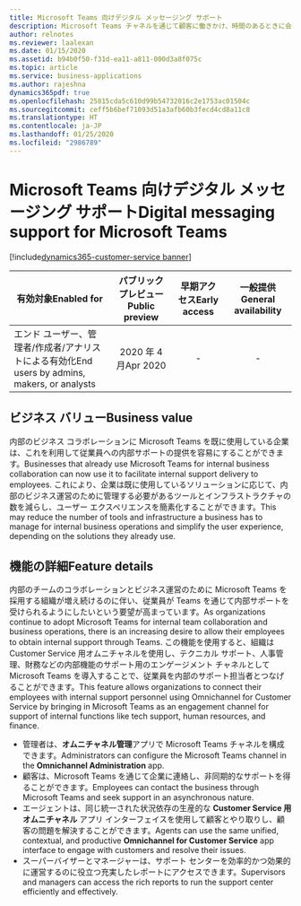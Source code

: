 ```yaml
---
title: Microsoft Teams 向けデジタル メッセージング サポート
description: Microsoft Teams チャネルを通じて顧客に働きかけ、時間のあるときに会話に参加できる利便性を提供します。
author: relnotes
ms.reviewer: laalexan
ms.date: 01/15/2020
ms.assetid: b94b0f50-f31d-ea11-a811-000d3a8f075c
ms.topic: article
ms.service: business-applications
ms.author: rajeshna
dynamics365pdf: true
ms.openlocfilehash: 25815cda5c610d99b54732016c2e1753ac01504c
ms.sourcegitcommit: ceff5b6bef71093d51a3afb60b3fecd4cd8a11c8
ms.translationtype: HT
ms.contentlocale: ja-JP
ms.lasthandoff: 01/25/2020
ms.locfileid: "2986789"
---
```

# <a name="digital-messaging-support-for-microsoft-teams"></a><span data-ttu-id="8b081-103">Microsoft Teams 向けデジタル メッセージング サポート</span><span class="sxs-lookup"><span data-stu-id="8b081-103">Digital messaging support for Microsoft Teams</span></span>
[!include[dynamics365-customer-service banner](../includes/dynamics365-customer-service.md)]

| <span data-ttu-id="8b081-104">有効対象</span><span class="sxs-lookup"><span data-stu-id="8b081-104">Enabled for</span></span>    |  <span data-ttu-id="8b081-105">パブリック プレビュー</span><span class="sxs-lookup"><span data-stu-id="8b081-105">Public preview</span></span> | <span data-ttu-id="8b081-106">早期アクセス</span><span class="sxs-lookup"><span data-stu-id="8b081-106">Early access</span></span> | <span data-ttu-id="8b081-107">一般提供</span><span class="sxs-lookup"><span data-stu-id="8b081-107">General availability</span></span> | 
| ---------- | :----------: |:----------: |:----------: |
|<span data-ttu-id="8b081-108">エンド ユーザー、管理者/作成者/アナリストによる有効化</span><span class="sxs-lookup"><span data-stu-id="8b081-108">End users by admins, makers, or analysts</span></span>|<span data-ttu-id="8b081-109">2020 年 4 月</span><span class="sxs-lookup"><span data-stu-id="8b081-109">Apr 2020</span></span>|-| -|


## <a name="business-value"></a><span data-ttu-id="8b081-110">ビジネス バリュー</span><span class="sxs-lookup"><span data-stu-id="8b081-110">Business value</span></span>
<!-- bv start -->
<span data-ttu-id="8b081-111">内部のビジネス コラボレーションに Microsoft Teams を既に使用している企業は、これを利用して従業員への内部サポートの提供を容易にすることができます。</span><span class="sxs-lookup"><span data-stu-id="8b081-111">Businesses that already use Microsoft Teams for internal business collaboration can now use it to facilitate internal support delivery to employees.</span></span> <span data-ttu-id="8b081-112">これにより、企業は既に使用しているソリューションに応じて、内部のビジネス運営のために管理する必要があるツールとインフラストラクチャの数を減らし、ユーザー エクスペリエンスを簡素化することができます。</span><span class="sxs-lookup"><span data-stu-id="8b081-112">This may reduce the number of tools and infrastructure a business has to manage for internal business operations and simplify the user experience, depending on the solutions they already use.</span></span>
<!-- bv end -->



## <a name="feature-details"></a><span data-ttu-id="8b081-113">機能の詳細</span><span class="sxs-lookup"><span data-stu-id="8b081-113">Feature details</span></span>
<!--feature detail start -->
<span data-ttu-id="8b081-114">内部のチームのコラボレーションとビジネス運営のために Microsoft Teams を採用する組織が増え続けるのに伴い、従業員が Teams を通じて内部サポートを受けられるようにしたいという要望が高まっています。</span><span class="sxs-lookup"><span data-stu-id="8b081-114">As organizations continue to adopt Microsoft Teams for internal team collaboration and business operations, there is an increasing desire to allow their employees to obtain internal support through Teams.</span></span> <span data-ttu-id="8b081-115">この機能を使用すると、組織は Customer Service 用オムニチャネルを使用し、テクニカル サポート、人事管理、財務などの内部機能のサポート用のエンゲージメント チャネルとして Microsoft Teams を導入することで、従業員を内部のサポート担当者とつなげることができます。</span><span class="sxs-lookup"><span data-stu-id="8b081-115">This feature allows organizations to connect their employees with internal support personnel using Omnichannel for Customer Service by bringing in Microsoft Teams as an engagement channel for support of internal functions like tech support, human resources, and finance.</span></span> 

-   <span data-ttu-id="8b081-116">管理者は、**オムニチャネル管理**アプリで Microsoft Teams チャネルを構成できます。</span><span class="sxs-lookup"><span data-stu-id="8b081-116">Administrators can configure the Microsoft Teams channel in the **Omnichannel Administration** app.</span></span>
-   <span data-ttu-id="8b081-117">顧客は、Microsoft Teams を通じて企業に連絡し、非同期的なサポートを得ることができます。</span><span class="sxs-lookup"><span data-stu-id="8b081-117">Employees can contact the business through Microsoft Teams and seek support in an asynchronous nature.</span></span>
-   <span data-ttu-id="8b081-118">エージェントは、同じ統一された状況依存の生産的な **Customer Service 用オムニチャネル** アプリ インターフェイスを使用して顧客とやり取りし、顧客の問題を解決することができます。</span><span class="sxs-lookup"><span data-stu-id="8b081-118">Agents can use the same unified, contextual, and productive **Omnichannel for Customer Service** app interface to engage with customers and resolve their issues.</span></span>
-   <span data-ttu-id="8b081-119">スーパーバイザーとマネージャーは、サポート センターを効率的かつ効果的に運営するのに役立つ充実したレポートにアクセスできます。</span><span class="sxs-lookup"><span data-stu-id="8b081-119">Supervisors and managers can access the rich reports to run the support center efficiently and effectively.</span></span>

<!--feature detail end -->










